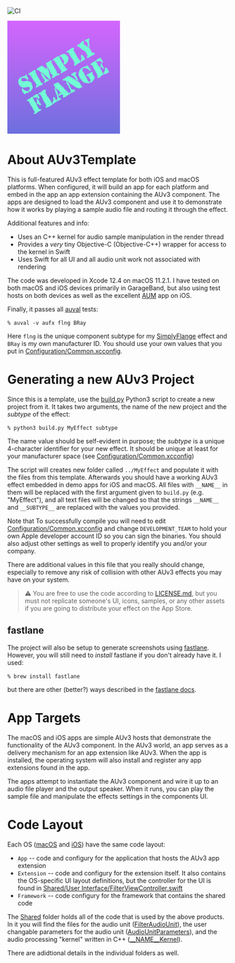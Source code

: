 ![CI](https://github.com/bradhowes/AUv3Template/workflows/CI/badge.svg?branch=main)

![](macOS/App/Assets.xcassets/AppIcon.appiconset/256px.png)

# About AUv3Template

This is full-featured AUv3 effect template for both iOS and macOS platforms. When configured, it will build an
app for each platform and embed in the app an app extension containing the AUv3 component. The apps are designed
to load the AUv3 component and use it to demonstrate how it works by playing a sample audio file and routing it
through the effect.

Additional features and info:

* Uses an C++ kernel for audio sample manipulation in the render thread
* Provides a *very* tiny Objective-C (Objective-C++) wrapper for access to the kernel in Swift
* Uses Swift for all UI and all audio unit work not associated with rendering

The code was developed in Xcode 12.4 on macOS 11.2.1. I have tested on both macOS and iOS devices primarily in
GarageBand, but also using test hosts on both devices as well as the excellent
[AUM](https://apps.apple.com/us/app/aum-audio-mixer/id1055636344) app on iOS.

Finally, it passes all
[auval](https://developer.apple.com/library/archive/documentation/MusicAudio/Conceptual/AudioUnitProgrammingGuide/AudioUnitDevelopmentFundamentals/AudioUnitDevelopmentFundamentals.html)
tests:

```
% auval -v aufx flng BRay
```

Here `flng` is the unique component subtype for my [SimplyFlange](https://github.com/bradhowes/SimplyFlange)
effect and `BRay` is my own manufacturer ID. You should use your own values that you put in
[Configuration/Common.xcconfig](Configuration/Common.xcconfig).

# Generating a new AUv3 Project

Since this is a template, use the [build.py](build.py) Python3 script to create a new project from it. It takes
two arguments, the name of the new project and the _subtype_ of the effect:

```
% python3 build.py MyEffect subtype
```

The name value should be self-evident in purpose; the _subtype_ is a unique 4-character identifier for your new
effect. It should be unique at least for your manufacturer space (see
[Configuration/Common.xcconfig](Configuration/Common.xcconfig))

The script will creates new folder called `../MyEffect` and populate it with the files from this template.
Afterwards you should have a working AUv3 effect embedded in demo apps for iOS and macOS. All files with
`__NAME__` in them will be replaced with the first argument given to `build.py` (e.g. "MyEffect"), and all text
files will be changed so that the strings `__NAME__` and `__SUBTYPE__` are replaced with the values you
provided.

Note that To successfully compile you will need to edit
[Configuration/Common.xcconfig](Configuration/Common.xcconfig) and change `DEVELOPMENT_TEAM` to hold your own
Apple developer account ID so you can sign the binaries. You should also adjust other settings as well to
properly identify you and/or your company.

There are additional values in this file that you really should change, especially to remove any risk of
collision with other AUv3 effects you may have on your system.

> :warning: You are free to use the code according to [LICENSE.md](LICENSE.md), but you must not replicate
> someone's UI, icons, samples, or any other assets if you are going to distribute your effect on the App Store.

## fastlane

The project will also be setup to generate screenshots using [fastlane](https://github.com/fastlane/fastlane).
However, you will still need to *install* fastlane if you don't already have it. I used:

```
% brew install fastlane
```

but there are other (better?) ways described in the [fastlane docs](https://docs.fastlane.tools).

# App Targets

The macOS and iOS apps are simple AUv3 hosts that demonstrate the functionality of the AUv3 component. In the
AUv3 world, an app serves as a delivery mechanism for an app extension like AUv3. When the app is installed, the
operating system will also install and register any app extensions found in the app.

The apps attempt to instantiate the AUv3 component and wire it up to an audio file player and the output
speaker. When it runs, you can play the sample file and manipulate the effects settings in the components UI.

# Code Layout

Each OS ([macOS](macOS) and [iOS](iOS)) have the same code layout:

* `App` -- code and configury for the application that hosts the AUv3 app extension
* `Extension` -- code and configury for the extension itself. It also contains the OS-specific UI layout
  definitions, but the controller for the UI is found in
  [Shared/User Interface/FilterViewController.swift](Shared/User%20Interface/FilterViewController.swift)
* `Framework` -- code configury for the framework that contains the shared code

The [Shared](Shared) folder holds all of the code that is used by the above products. In it you will find the
files for the audio unit ([FilterAudioUnit](Shared/FilterAudioUnit.swift)), the user changable parameters for
the audio unit ([AudioUnitParameters](Shared/AudioUnitParameters.swift)), and the audio processing "kernel"
written in C++ ([__NAME__Kernel](Shared/Kernel/__NAME__Kernel.h)).

There are adidtional details in the individual folders as well.
